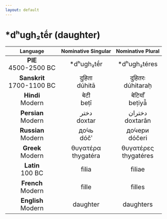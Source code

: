 ```yaml
---
layout: default
---
```

<!---
Text can be **bold**, _italic_, or ~~strikethrough~~.

[Link to another page](./another-page.html)

There should be whitespace between paragraphs.

There should be whitespace between paragraphs. We recommend including a README, or a file with information about your project.
-->

# \*dʰugh₂tḗr (daughter) 

<style>
td {
  font-size: 20px
}
</style>

| Language | Nominative Singular | Nominative Plural |
|:-:|:-:|:-:|
| **PIE**<br>4500-2500 BC | \*dʰugh₂tḗr | \*dʰugh₂téres |
| **Sanskrit**<br>1700-1100 BC  | दुहिता<br>dúhitā | दुहितरः<br>dúhitaraḥ |
| **Hindi**<br>Modern | बेटी<br>beṭī | बेटियाँ<br>beṭiyā̃ |
| **Persian**<br>Modern | دختر<br>doxtar | دختران<br>doxtarân |
| **Russian**<br>Modern | до́чь<br>dóčʹ | до́чери<br>dóčeri |
| **Greek**<br>Modern | θυγατέρα<br>thygatéra | θυγατέρες<br>thygatéres |
| **Latin**<br>100 BC | filia | filiae |
| **French**<br>Modern | fille | filles |
| **English**<br>Modern | daughter | daughters |
